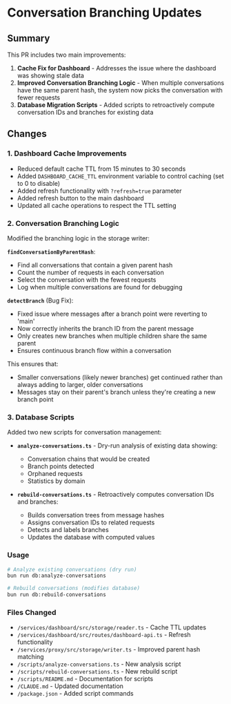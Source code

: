 # Conversation Branching Updates

## Summary

This PR includes two main improvements:

1. **Cache Fix for Dashboard** - Addresses the issue where the dashboard was showing stale data
2. **Improved Conversation Branching Logic** - When multiple conversations have the same parent hash, the system now picks the conversation with fewer requests
3. **Database Migration Scripts** - Added scripts to retroactively compute conversation IDs and branches for existing data

## Changes

### 1. Dashboard Cache Improvements

- Reduced default cache TTL from 15 minutes to 30 seconds
- Added `DASHBOARD_CACHE_TTL` environment variable to control caching (set to 0 to disable)
- Added refresh functionality with `?refresh=true` parameter
- Added refresh button to the main dashboard
- Updated all cache operations to respect the TTL setting

### 2. Conversation Branching Logic

Modified the branching logic in the storage writer:

**`findConversationByParentHash`**:
- Find all conversations that contain a given parent hash
- Count the number of requests in each conversation
- Select the conversation with the fewest requests
- Log when multiple conversations are found for debugging

**`detectBranch`** (Bug Fix):
- Fixed issue where messages after a branch point were reverting to 'main'
- Now correctly inherits the branch ID from the parent message
- Only creates new branches when multiple children share the same parent
- Ensures continuous branch flow within a conversation

This ensures that:
- Smaller conversations (likely newer branches) get continued rather than always adding to larger, older conversations
- Messages stay on their parent's branch unless they're creating a new branch point

### 3. Database Scripts

Added two new scripts for conversation management:

- **`analyze-conversations.ts`** - Dry-run analysis of existing data showing:
  - Conversation chains that would be created
  - Branch points detected
  - Orphaned requests
  - Statistics by domain

- **`rebuild-conversations.ts`** - Retroactively computes conversation IDs and branches:
  - Builds conversation trees from message hashes
  - Assigns conversation IDs to related requests
  - Detects and labels branches
  - Updates the database with computed values

### Usage

```bash
# Analyze existing conversations (dry run)
bun run db:analyze-conversations

# Rebuild conversations (modifies database)
bun run db:rebuild-conversations
```

### Files Changed

- `/services/dashboard/src/storage/reader.ts` - Cache TTL updates
- `/services/dashboard/src/routes/dashboard-api.ts` - Refresh functionality
- `/services/proxy/src/storage/writer.ts` - Improved parent hash matching
- `/scripts/analyze-conversations.ts` - New analysis script
- `/scripts/rebuild-conversations.ts` - New rebuild script
- `/scripts/README.md` - Documentation for scripts
- `/CLAUDE.md` - Updated documentation
- `/package.json` - Added script commands